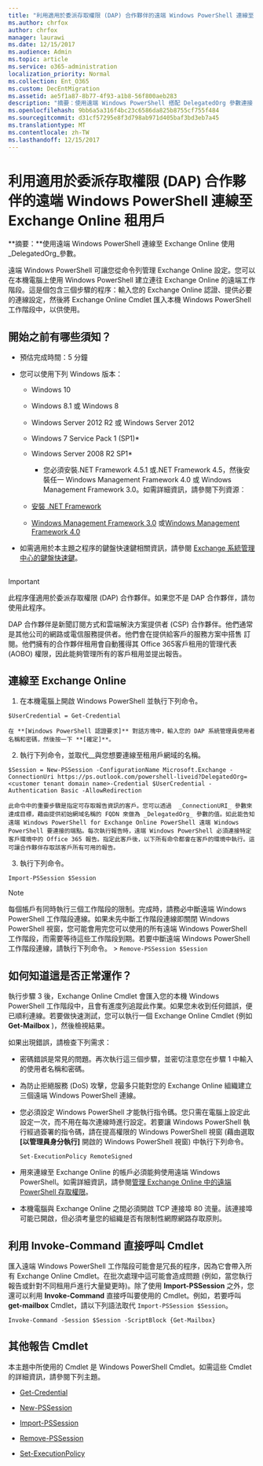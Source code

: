 ```yaml
---
title: "利用適用於委派存取權限 (DAP) 合作夥伴的遠端 Windows PowerShell 連線至 Exchange Online 租用戶"
ms.author: chrfox
author: chrfox
manager: laurawi
ms.date: 12/15/2017
ms.audience: Admin
ms.topic: article
ms.service: o365-administration
localization_priority: Normal
ms.collection: Ent_O365
ms.custom: DecEntMigration
ms.assetid: ae5f1a87-8b77-4f93-a1b8-56f800aeb283
description: "摘要：使用遠端 Windows PowerShell 搭配 DelegatedOrg 參數連接 Exchange Online。"
ms.openlocfilehash: 9bb6a5a316f4bc23c6586da825b8755cf755f484
ms.sourcegitcommit: d31cf57295e8f3d798ab971d405baf3bd3eb7a45
ms.translationtype: MT
ms.contentlocale: zh-TW
ms.lasthandoff: 12/15/2017
---
```

# <a name="connect-to-exchange-online-tenants-with-remote-windows-powershell-for-delegated-access-permissions-dap-partners"></a>利用適用於委派存取權限 (DAP) 合作夥伴的遠端 Windows PowerShell 連線至 Exchange Online 租用戶

 **摘要：**使用遠端 Windows PowerShell 連線至 Exchange Online 使用_DelegatedOrg_參數。
  
遠端 Windows PowerShell 可讓您從命令列管理 Exchange Online 設定。您可以在本機電腦上使用 Windows PowerShell 建立連往 Exchange Online 的遠端工作階段。這是個包含三個步驟的程序：輸入您的 Exchange Online 認證、提供必要的連線設定，然後將 Exchange Online Cmdlet 匯入本機 Windows PowerShell 工作階段中，以供使用。
  
## <a name="what-do-you-need-to-know-before-you-begin"></a>開始之前有哪些須知？

- 預估完成時間：5 分鐘
    
- 您可以使用下列 Windows 版本：
    
  - Windows 10
    
  - Windows 8.1 或 Windows 8
    
  - Windows Server 2012 R2 或 Windows Server 2012
    
  - Windows 7 Service Pack 1 (SP1)*
    
  - Windows Server 2008 R2 SP1*
    
    * 您必須安裝.NET Framework 4.5.1 或.NET Framework 4.5，然後安裝任一 Windows Management Framework 4.0 或 Windows Management Framework 3.0。如需詳細資訊，請參閱下列資源︰
    
  - [安裝 .NET Framework](https://go.microsoft.com/fwlink/p/?LinkId=257868)
    
  - [Windows Management Framework 3.0](https://go.microsoft.com/fwlink/p/?LinkId=272757) 或[Windows Management Framework 4.0](https://go.microsoft.com/fwlink/p/?LinkId=391344)
    
- 如需適用於本主題之程序的鍵盤快速鍵相關資訊，請參閱 [Exchange 系統管理中心的鍵盤快速鍵](https://go.microsoft.com/fwlink/p/?LinkId=534017)。
    
## 

> [!IMPORTANT]
> 此程序僅適用於委派存取權限 (DAP) 合作夥伴。如果您不是 DAP 合作夥伴，請勿使用此程序。 
  
DAP 合作夥伴是新聞訂閱方式和雲端解決方案提供者 (CSP) 合作夥伴。他們通常是其他公司的網路或電信服務提供者。他們會在提供給客戶的服務方案中搭售 訂閱。他們擁有的合作夥伴租用會自動獲得其 Office 365客戶租用的管理代表 (AOBO) 權限，因此能夠管理所有的客戶租用並提出報告。
  
## <a name="connect-to-exchange-online"></a>連線至 Exchange Online

1. 在本機電腦上開啟 Windows PowerShell 並執行下列命令。
    
  ```
  $UserCredential = Get-Credential
  ```

    在 **[Windows PowerShell 認證要求]** 對話方塊中，輸入您的 DAP 系統管理員使用者名稱和密碼，然後按一下 **[確定]**。
    
2. 執行下列命令，並取代_<customer tenant domain name>_與您想要連線至租用戶網域的名稱。
    
  ```
  $Session = New-PSSession -ConfigurationName Microsoft.Exchange -ConnectionUri https://ps.outlook.com/powershell-liveid?DelegatedOrg=<customer tenant domain name>-Credential $UserCredential -Authentication Basic -AllowRedirection
  ```

    此命令中的重要步驟是指定可存取報告資訊的客戶。您可以透過  _ConnectionURI_ 參數來達成目標，藉由提供初始網域名稱的 FQDN 來做為 _DelegatedOrg_ 參數的值。如此能告知遠端 Windows PowerShell for Exchange Online PowerShell 遠端 Windows PowerShell 要連接的端點。每次執行報告時，遠端 Windows PowerShell 必須連接特定客戶環境中的 Office 365 報告。指定此客戶後，以下所有命令都會在客戶的環境中執行。這可讓合作夥伴存取該客戶所有可用的報告。
    
3. 執行下列命令。
    
  ```
  Import-PSSession $Session
  ```

> [!NOTE]
> 每個帳戶有同時執行三個工作階段的限制。完成時，請務必中斷遠端 Windows PowerShell 工作階段連線。如果未先中斷工作階段連線即關閉 Windows PowerShell 視窗，您可能會用完您可以使用的所有遠端 Windows PowerShell 工作階段，而需要等待這些工作階段到期。若要中斷遠端 Windows PowerShell 工作階段連線，請執行下列命令。 >  `Remove-PSSession $Session`
  
## <a name="how-do-you-know-this-worked"></a>如何知道這是否正常運作？

執行步驟 3 後，Exchange Online Cmdlet 會匯入您的本機 Windows PowerShell 工作階段中，且會有進度列追蹤此作業。如果您未收到任何錯誤，便已順利連線。若要做快速測試，您可以執行一個 Exchange Online Cmdlet (例如 **Get-Mailbox** )，然後檢視結果。
  
如果出現錯誤，請檢查下列需求：
  
- 密碼錯誤是常見的問題。再次執行這三個步驟，並密切注意您在步驟 1 中輸入的使用者名稱和密碼。
    
- 為防止拒絕服務 (DoS) 攻擊，您最多只能對您的 Exchange Online 組織建立三個遠端 Windows PowerShell 連線。
    
- 您必須設定 Windows PowerShell 才能執行指令碼。您只需在電腦上設定此設定一次，而不用在每次連線時進行設定。若要讓 Windows PowerShell 執行經過簽署的指令碼，請在提高權限的 Windows PowerShell 視窗 (藉由選取 **[以管理員身分執行]** 開啟的 Windows PowerShell 視窗) 中執行下列命令。
    
  ```
  Set-ExecutionPolicy RemoteSigned
  ```

- 用來連線至 Exchange Online 的帳戶必須能夠使用遠端 Windows PowerShell。如需詳細資訊，請參閱[管理 Exchange Online 中的遠端 PowerShell 存取權限](https://go.microsoft.com/fwlink/p/?LinkId=534018)。
    
- 本機電腦與 Exchange Online 之間必須開啟 TCP 連接埠 80 流量。該連接埠可能已開啟，但必須考量您的組織是否有限制性網際網路存取原則。
    
## <a name="call-the-cmdlet-directly-with-invoke-command"></a>利用 Invoke-Command 直接呼叫 Cmdlet

匯入遠端 Windows PowerShell 工作階段可能會是冗長的程序，因為它會帶入所有 Exchange Online Cmdlet。在批次處理中這可能會造成問題 (例如，當您執行報告或針對不同租用戶進行大量變更時)。除了使用 **Import-PSSession** 之外，您還可以利用 **Invoke-Command** 直接呼叫要使用的 Cmdlet。例如，若要呼叫 **get-mailbox** Cmdlet，請以下列語法取代 `Import-PSSession $Session`。
  
```
Invoke-Command -Session $Session -ScriptBlock {Get-Mailbox}
```

## <a name="more-reporting-cmdlets"></a>其他報告 Cmdlet

本主題中所使用的 Cmdlet 是 Windows PowerShell Cmdlet。如需這些 Cmdlet 的詳細資訊，請參閱下列主題。
  
- [Get-Credential](https://go.microsoft.com/fwlink/p/?LinkId=389618)
    
- [New-PSSession](https://go.microsoft.com/fwlink/p/?LinkId=389621)
    
- [Import-PSSession](https://go.microsoft.com/fwlink/p/?LinkId=389619)
    
- [Remove-PSSession](https://go.microsoft.com/fwlink/p/?LinkId=389620)
    
- [Set-ExecutionPolicy](https://go.microsoft.com/fwlink/p/?LinkId=389623)
    

